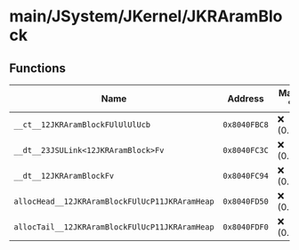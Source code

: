 # main/JSystem/JKernel/JKRAramBlock

## Functions

| Name | Address | Match % |
|------|---------|---------|
| `__ct__12JKRAramBlockFUlUlUlUcb` | `0x8040FBC8` | :x: (0.0%) |
| `__dt__23JSULink<12JKRAramBlock>Fv` | `0x8040FC3C` | :x: (0.0%) |
| `__dt__12JKRAramBlockFv` | `0x8040FC94` | :x: (0.0%) |
| `allocHead__12JKRAramBlockFUlUcP11JKRAramHeap` | `0x8040FD50` | :x: (0.0%) |
| `allocTail__12JKRAramBlockFUlUcP11JKRAramHeap` | `0x8040FDF0` | :x: (0.0%) |